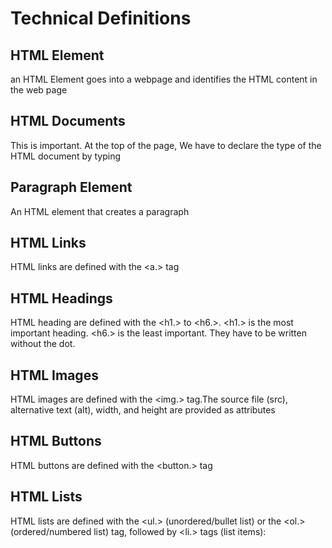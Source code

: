 # Technical Definitions

## HTML Element
an HTML Element goes into a webpage and identifies the HTML content in the web page

## HTML Documents
This is important. At the top of the page, We have to declare the type of the HTML document by typing <!DOCTYPE html> 

## Paragraph Element
An HTML element that creates a paragraph

## HTML Links
HTML links are defined with the <a.> tag
## HTML Headings 
HTML heading are defined with the <h1.> to <h6.>. 
<h1.> is the most important heading. <h6.> is the least important.
They have to be written without the dot.

## HTML Images
HTML images are defined with the <img.> tag.The source file (src), alternative text (alt), width, and height are provided as attributes

## HTML Buttons 

HTML buttons are defined with the <button.> tag
## HTML Lists
HTML lists are defined with the <ul.> (unordered/bullet list)
or the <ol.> (ordered/numbered list) tag, followed by <li.> tags (list items):


